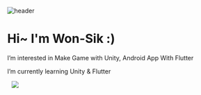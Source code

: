 ![header](https://capsule-render.vercel.app/api?type=waving&color=auto&height=300&section=header&text=16Yoo%20&fontSize=90)
<h1> Hi~ I'm Won-Sik :) </h1>
<p> I’m interested in Make Game with Unity, Android App With Flutter </p>
<p> I’m currently learning Unity & Flutter </p>

<a href="https://www.instagram.com/weosigi/">
    <img 
         src="http://img.shields.io/badge/Instagram-6?style=flat&logo=Instagram&link=https://www.instagram.com/weosigi/"
        style="height : auto; margin-left : 10px; margin-right : 10px;"/>
</a>

